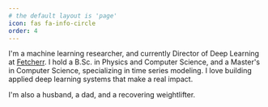 ```yaml
---
# the default layout is 'page'
icon: fas fa-info-circle
order: 4
---
```


I'm a machine learning researcher, and currently Director of Deep Learning at [Fetcherr](https://fetcherr.io). I hold a B.Sc. in Physics and Computer Science, and a Master's in Computer Science, specializing in time series modeling. I love building applied deep learning systems that make a real impact.

I'm also a husband, a dad, and a recovering weightlifter.

